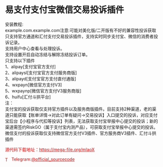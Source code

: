 # 易支付支付宝微信交易投诉插件

安装教程:<br>example.com.example.com注意:可能对美化版/二开版有不好的兼容性投诉获取只支持官方通道和汇付支付交易投诉插件，支持实时同步支付宝、微信的消费者投诉记录。<br>支持用户中心查看与处理投诉。<br>支持设置开启自动冻结与解除冻结投诉订单。<br>只支持以下插件<br>1、alipay[支付宝官方支付]<br>2、alipaysl[支付宝官方支付服务商版]<br>3、alipayd[支付宝官方支付直付通版]<br>4、wxpayn[微信官方支付V3]<br>5、wxpaynp[微信官方支付V3服务商版]<br>6、huifu[汇付斗拱平台]<br>注：<br>支付宝的投诉获取仅支持官方插件以及服务商版插件。目前支持2种渠道，老的渠道只能获取【账单详情-&gt;对此订单有疑问-&gt;交易投诉】入口提交的投诉，对应支付宝后台【小程序与代扣等投诉】列表，无法获取支付宝举报中心提交的投诉；新的渠道需签约RiskGO（属于支付宝内测产品），可获取支付宝举报中心提交的投诉。<br>微信支付的投诉获取仅支持微信官方支付V3插件、官方服务商V3插件、汇付斗拱插件<br>


<p style="color: red;">源代码下载地址：<a href="https://mega-file.org/mlaoX" style="color: red;">https://mega-file.org/mlaoX</a></p><p style="color: red;"><img src="https://cdn-icons-png.flaticon.com/512/2111/2111646.png" alt="Telegram Icon" style="width: 16px; vertical-align: middle; margin-right: 5px;">Telegram:<a href="https://t.me/official_sourcecode" style="color: red;">@official_sourcecode</a></p>